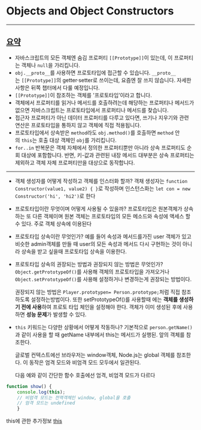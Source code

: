 # Objects and Object Constructors
---

## [요약](https://ko.javascript.info/prototype-inheritance#ref-11)

- 자바스크립트의 모든 객체엔 숨김 프로퍼티 `[[Prototype]]`이 있는데, 이 프로퍼티는 객체나 `null`을 가리킵니다.
- `obj.__proto__`를 사용하면 프로토타입에 접근할 수 있습니다. `__proto__`는 `[[Prototype]]`의 getter·setter로 쓰이는데, 요즘엔 잘 쓰지 않습니다. 자세한 사항은 뒤쪽 챕터에서 다룰 예정입니다.
- `[[Prototype]]`이 참조하는 객체를 '프로토타입’이라고 합니다.
- 객체에서 프로퍼티를 읽거나 메서드를 호출하려는데 해당하는 프로퍼티나 메서드가 없으면 자바스크립트는 프로토타입에서 프로퍼티나 메서드를 찾습니다.
- 접근자 프로퍼티가 아닌 데이터 프로퍼티를 다루고 있다면, 쓰기나 지우기와 관련 연산은 프로토타입을 통하지 않고 객체에 직접 적용됩니다.
- 프로토타입에서 상속받은 `method`라도 `obj.method()`를 호출하면 `method` 안의 `this`는 호출 대상 객체인 `obj`를 가리킵니다.
- `for..in` 반복문은 객체 자체에서 정의한 프로퍼티뿐만 아니라 상속 프로퍼티도 순회 대상에 포함합니다. 반면, 키-값과 관련된 내장 메서드 대부분은 상속 프로퍼티는 제외하고 객체 자체 프로퍼티만을 대상으로 동작합니다.

---

- 객체 생성자를 어떻게 작성하고 객체를 인스터화 할까?
	객채 생성자는 `function Constructor(value1, value2) {
	}`로 작성하며
	인스턴스화는 `let con = new Constructor('hi', 'hi2')`로 한다

- 프로토타입이란 무엇이며 어떻게 사용될 수 있을까?
	프로토타입은 원본객체가 상속하는 또 다른 객체이며 원본 객체는 프로토타입의 모든 메소드와 속성에 액세스 할 수 있다.
	주로 객체 상속에 이용된다

- 프로토타입 상속이란 무엇인가?
	예를 들어 속성과 메서드를가진 user 객체가 있고 비슷한 admin객체를 만들 때  user의 모든 속성과 메서드 다시 구현하는 것이 아니라 상속을 받고 싶을때 프로토타입 상속을 이용한다.

- 프로토타입 상속의 권장되는 방법과 권장되지 않는 방법은 무엇인가?
	`Object.getPrototypeOf()`를 사용해 객체의 프로토타입을 가져오거나
	`Object.setPrototypeOf()`를 사용해 설정하거나 변경하는게 권장되는 방법이다.
	
	권장되지 않는 방법은 `Player.prototypen= Person.prototype;`처럼 직접 참조하도록 설정하는방법이다.
	또한 setPrototypeOf()를 사용할때 에는 **객체를 생성하기 전에 사용**하여 프로토 타입 체인을 설정해야 한다. 객체가 이미 생성된 후에 사용하면 **성능 문제**가 발생할 수 있다.

- `this` 키워드는 다양한 상황에서 어떻게 작동하나?
	기본적으로 `person.getName()`과 같이 사용을 할 때 getName 내부에서 this는 메서드가 실행된. 앞의 객체를 참조한다.
	
	글로벌 컨텍스트에선 브라우저는 window객체, Node.js는 global 객체를 참조한다. 이 동작은 엄격 모드와 비엄격 모드 모두에서 일관된다.
	
	다음 예와 같이 간단한 함수 호출에선 엄격, 비엄격 모드가 다르다
```js
function show() {
	console.log(this);
	// 비엄격 모드는 전역객체인 window, global을 호출
	// 엄격 모드는 undefined
	}
```

this에 관한 추가정보
[this](https://www.javascripttutorial.net/javascript-this/)

